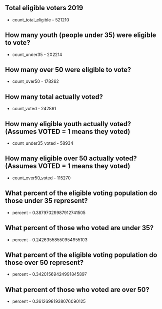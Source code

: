 ## Total eligible voters 2019

* count_total_eligible - 521210

## How many youth (people under 35) were eligible to vote?

* count_under35 - 202214

## How many over 50 were eligible to vote?

* count_over50 - 178262


## How many total actually voted?

* count_voted - 242891


## How many eligible youth actually voted? (Assumes VOTED = 1 means they voted)

* count_under35_voted - 58934


## How many eligible over 50 actually voted? (Assumes VOTED = 1 means they voted)

* count_over50_voted - 115270


## What percent of the eligible voting population do those under 35 represent?

* percent - 0.38797029987912741505


## What percent of those who voted are under 35?

* percent - 0.24263558550954955103


## What percent of the eligible voting population do those over 50 represent?

* percent - 0.34201569424991845897


## What percent of those who voted are over 50?

* percent - 0.36126981938076090125


